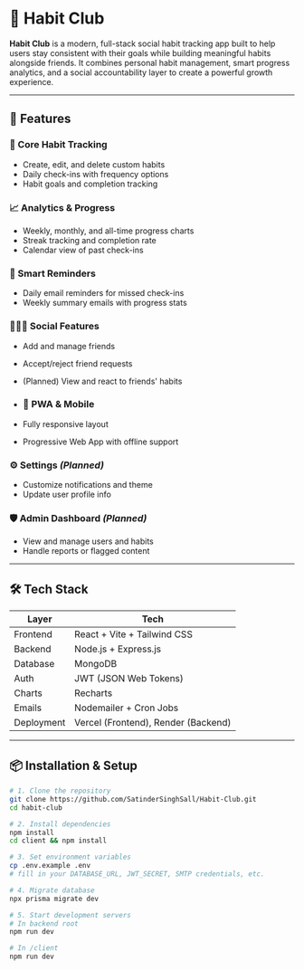 # 🌱 Habit Club

**Habit Club** is a modern, full-stack social habit tracking app built to help users stay consistent with their goals while building meaningful habits alongside friends. It combines personal habit management, smart progress analytics, and a social accountability layer to create a powerful growth experience.

---

## 🚀 Features

### 🧠 Core Habit Tracking
- Create, edit, and delete custom habits
- Daily check-ins with frequency options
- Habit goals and completion tracking

### 📈 Analytics & Progress
- Weekly, monthly, and all-time progress charts
- Streak tracking and completion rate
- Calendar view of past check-ins

### 🔔 Smart Reminders
- Daily email reminders for missed check-ins
- Weekly summary emails with progress stats

### 🧑‍🤝‍🧑 Social Features
- Add and manage friends
- Accept/reject friend requests
- (Planned) View and react to friends' habits

- ### 📱 PWA & Mobile
- Fully responsive layout
- Progressive Web App with offline support

### ⚙️ Settings *(Planned)*
- Customize notifications and theme
- Update user profile info

### 🛡️ Admin Dashboard *(Planned)*
- View and manage users and habits
- Handle reports or flagged content

---

## 🛠️ Tech Stack

| Layer        | Tech                             |
|--------------|----------------------------------|
| Frontend     | React + Vite + Tailwind CSS      |
| Backend      | Node.js + Express.js             |
| Database     | MongoDB                          |
| Auth         | JWT (JSON Web Tokens)            |
| Charts       | Recharts                         |
| Emails       | Nodemailer + Cron Jobs           |
| Deployment   | Vercel (Frontend), Render (Backend) |

---

## 📦 Installation & Setup

```bash
# 1. Clone the repository
git clone https://github.com/SatinderSinghSall/Habit-Club.git
cd habit-club

# 2. Install dependencies
npm install
cd client && npm install

# 3. Set environment variables
cp .env.example .env
# fill in your DATABASE_URL, JWT_SECRET, SMTP credentials, etc.

# 4. Migrate database
npx prisma migrate dev

# 5. Start development servers
# In backend root
npm run dev

# In /client
npm run dev
